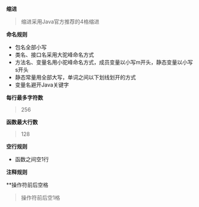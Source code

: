 **缩进**
> 缩进采用Java官方推荐的4格缩进

**命名规则**
* 包名全部小写
* 类名、接口名采用大驼峰命名方式
* 方法名、变量名用小驼峰命名方式，成员变量以小写m开头，静态变量以小写s开头
* 静态常量用全部大写，单词之间以下划线划开的方式
* 变量名避开Java关键字

**每行最多字符数**
> 256

**函数最大行数**
> 128

**空行规则**
* 函数之间空1行

**注释规则**

**操作符前后空格
> 操作符前后空1格